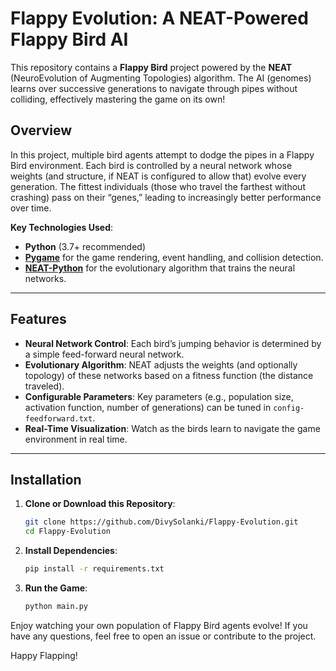 # Flappy Evolution: A NEAT-Powered Flappy Bird AI

This repository contains a **Flappy Bird** project powered by the **NEAT** (NeuroEvolution of Augmenting Topologies) algorithm. The AI (genomes) learns over successive generations to navigate through pipes without colliding, effectively mastering the game on its own!

## Overview

In this project, multiple bird agents attempt to dodge the pipes in a Flappy Bird environment. Each bird is controlled by a neural network whose weights (and structure, if NEAT is configured to allow that) evolve every generation. The fittest individuals (those who travel the farthest without crashing) pass on their “genes,” leading to increasingly better performance over time.

**Key Technologies Used**:

- **Python** (3.7+ recommended)
- **[Pygame](https://www.pygame.org/news)** for the game rendering, event handling, and collision detection.
- **[NEAT-Python](https://neat-python.readthedocs.io/en/latest/)** for the evolutionary algorithm that trains the neural networks.

---

## Features

- **Neural Network Control**: Each bird’s jumping behavior is determined by a simple feed-forward neural network.
- **Evolutionary Algorithm**: NEAT adjusts the weights (and optionally topology) of these networks based on a fitness function (the distance traveled).
- **Configurable Parameters**: Key parameters (e.g., population size, activation function, number of generations) can be tuned in `config-feedforward.txt`.
- **Real-Time Visualization**: Watch as the birds learn to navigate the game environment in real time.

---

## Installation

1. **Clone or Download this Repository**:
   ```bash
   git clone https://github.com/DivySolanki/Flappy-Evolution.git
   cd Flappy-Evolution
   ```
2. **Install Dependencies**:
   ```bash
   pip install -r requirements.txt
   ```
3. **Run the Game**:
   ```bash
   python main.py
   ```

Enjoy watching your own population of Flappy Bird agents evolve! If you have any questions, feel free to open an issue or contribute to the project.

Happy Flapping!
